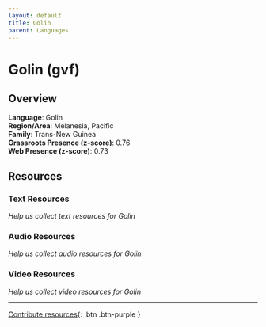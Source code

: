 ```yaml
---
layout: default
title: Golin
parent: Languages
---
```


# Golin (gvf)

## Overview

**Language**: Golin  
**Region/Area**: Melanesia, Pacific  
**Family**: Trans-New Guinea  
**Grassroots Presence (z-score)**: 0.76  
**Web Presence (z-score)**: 0.73  

## Resources

### Text Resources
*Help us collect text resources for Golin*

### Audio Resources
*Help us collect audio resources for Golin*

### Video Resources
*Help us collect video resources for Golin*

---

[Contribute resources](https://forms.office.com/e/1SfLJx3u1r){: .btn .btn-purple }
